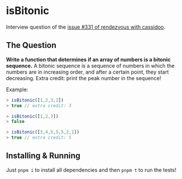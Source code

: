 # isBitonic

Interview question of the [issue #331 of rendezvous with cassidoo](https://buttondown.email/cassidoo/archive/everything-has-beauty-but-not-everyone-sees-it/).

## The Question

**Write a function that determines if an array of numbers is a bitonic sequence.** A bitonic sequence is a sequence of numbers in which the numbers are in increasing order, and after a certain point, they start decreasing. Extra credit: print the peak number in the sequence!

Example:

```js
> isBitonic([1,2,3,2])
> true // extra credit: 3

> isBitonic([1,2,3])
> false

> isBitonic([3,4,5,5,5,2,1])
> true // extra credit: 5
```

## Installing & Running

Just `pnpm i` to install all dependencies and then `pnpm t` to run the tests!
